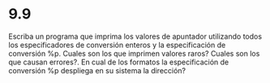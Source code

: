 # 9.9

Escriba un programa que imprima los valores de apuntador utilizando todos los especificadores de conversión enteros y la especificación de conversión %p. Cuales son los que imprimen valores raros? Cuales son los que causan errores?. En cual de los formatos la especificación de conversión %p despliega en su sistema la dirección?
